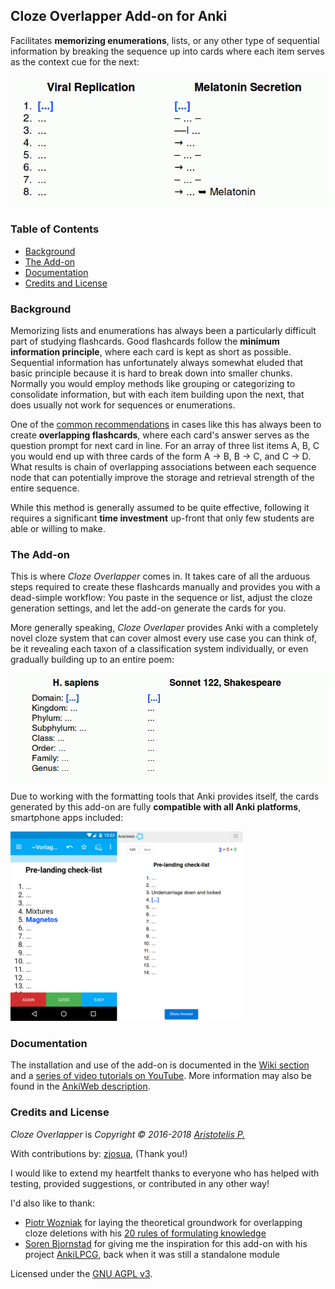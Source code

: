 ## Cloze Overlapper Add-on for Anki

Facilitates **memorizing enumerations**, lists, or any other type of sequential information by breaking the sequence up into cards where each item serves as the context cue for the next:

![](screenshots/demo1.gif)

### Table of Contents

<!-- MarkdownTOC -->

- [Background](#background)
- [The Add-on](#the-add-on)
- [Documentation](#documentation)
- [Credits and License](#credits-and-license)

<!-- /MarkdownTOC -->

### Background
 
Memorizing lists and enumerations has always been a particularly difficult part of studying flashcards. Good flashcards follow the **minimum information principle**, where each card is kept as short as possible. Sequential information has unfortunately always somewhat eluded that basic principle because it is hard to break down into smaller chunks. Normally you would employ methods like grouping or categorizing to consolidate information, but with each item building upon the next, that does usually not work for sequences or enumerations.

One of the [common recommendations](https://www.supermemo.com/en/articles/20rules#Enumerations) in cases like this has always been to create **overlapping flashcards**, where each card's answer serves as the question prompt for next card in line. For an array of three list items A, B, C you would end up with three cards of the form A → B, B → C, and C → D. What results is chain of overlapping associations between each sequence node that can potentially improve the storage and retrieval strength of the entire sequence.

While this method is generally assumed to be quite effective, following it requires a significant **time investment** up-front that only few students are able or willing to make.

### The Add-on

This is where *Cloze Overlapper* comes in. It takes care of all the arduous steps required to create these flashcards manually and provides you with a dead-simple workflow: You paste in the sequence or list, adjust the cloze generation settings, and let the add-on generate the cards for you. 

More generally speaking, *Cloze Overlaper* provides Anki with a completely novel cloze system that can cover almost every use case you can think of, be it revealing each taxon of a classification system individually, or even gradually building up to an entire poem:

![](screenshots/demo2.gif)

Due to working with the formatting tools that Anki provides itself, the cards generated by this add-on are fully **compatible with all Anki platforms**, smartphone apps included:

![](screenshots/platforms.png)

### Documentation

The installation and use of the add-on is documented in the [Wiki section](https://github.com/Glutanimate/cloze-overlapper/wiki) and a [series of video tutorials on YouTube](https://www.youtube.com/watch?v=QzBoDe3PgAc&list=PL3MozITKTz5Y9owI163AJMYqKwhFrTKcT). More information may also be found in the [AnkiWeb description](docs/description.md).

### Credits and License

*Cloze Overlapper* is *Copyright © 2016-2018 [Aristotelis P.](https://glutanimate.com)*

With contributions by: [zjosua](https://github.com/zjosua), (Thank you!)

I would like to extend my heartfelt thanks to everyone who has helped with testing, provided suggestions, or contributed in any other way!

I'd also like to thank:

- [Piotr Wozniak](https://www.supermemo.com/english/company/wozniak.htm) for laying the theoretical groundwork for overlapping cloze deletions with his [20 rules of formulating knowledge](https://www.supermemo.com/en/articles/20rules)
- [Soren Bjornstad](https://github.com/sobjornstad) for giving me the inspiration for this add-on with his project [AnkiLPCG](https://github.com/sobjornstad/AnkiLPCG), back when it was still a standalone module

Licensed under the [GNU AGPL v3](https://www.gnu.org/licenses/agpl.html).
